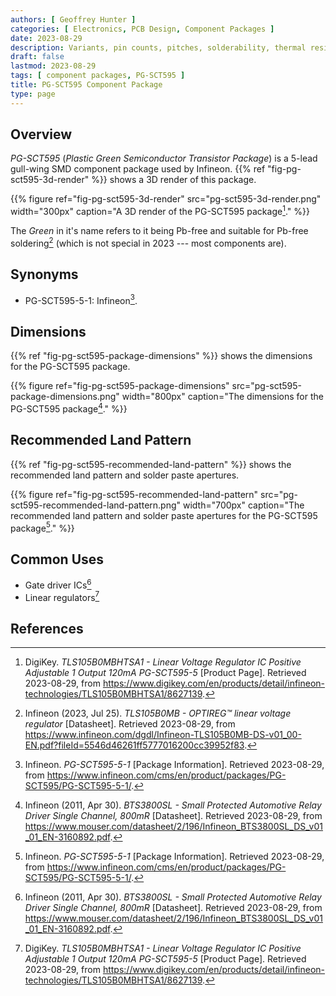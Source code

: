 ```yaml
---
authors: [ Geoffrey Hunter ]
categories: [ Electronics, PCB Design, Component Packages ]
date: 2023-08-29
description: Variants, pin counts, pitches, solderability, thermal resistances, dimensions, land patterns, 3D models and more info for the SOT-23 component package.
draft: false
lastmod: 2023-08-29
tags: [ component packages, PG-SCT595 ]
title: PG-SCT595 Component Package
type: page
---
```


## Overview

_PG-SCT595_ (_Plastic Green Semiconductor Transistor Package_) is a 5-lead gull-wing SMD component package used by Infineon. {{% ref "fig-pg-sct595-3d-render" %}} shows a 3D render of this package.

{{% figure ref="fig-pg-sct595-3d-render" src="pg-sct595-3d-render.png" width="300px" caption="A 3D render of the PG-SCT595 package[^digikey-tls105b0mbhtsa1-product-page]." %}}

The _Green_ in it's name refers to it being Pb-free and suitable for Pb-free soldering[^infineon-tls105b0mb-lin-reg-ds] (which is not special in 2023 --- most components are).

## Synonyms

* PG-SCT595-5-1: Infineon[^infineon-pg-sct595-5-1].

## Dimensions

{{% ref "fig-pg-sct595-package-dimensions" %}} shows the dimensions for the PG-SCT595 package.

{{% figure ref="fig-pg-sct595-package-dimensions" src="pg-sct595-package-dimensions.png" width="800px" caption="The dimensions for the PG-SCT595 package[^infineon-bts3800sl-gate-driver-ds]." %}}

## Recommended Land Pattern

{{% ref "fig-pg-sct595-recommended-land-pattern" %}} shows the recommended land pattern and solder paste apertures.

{{% figure ref="fig-pg-sct595-recommended-land-pattern" src="pg-sct595-recommended-land-pattern.png" width="700px" caption="The recommended land pattern and solder paste apertures for the PG-SCT595 package[^infineon-pg-sct595-5-1]." %}}

## Common Uses

* Gate driver ICs[^infineon-bts3800sl-gate-driver-ds]
* Linear regulators[^digikey-tls105b0mbhtsa1-product-page]

## References

[^infineon-bts3800sl-gate-driver-ds]: Infineon (2011, Apr 30). _BTS3800SL - Small Protected Automotive Relay Driver Single Channel, 800mR_ [Datasheet]. Retrieved 2023-08-29, from https://www.mouser.com/datasheet/2/196/Infineon_BTS3800SL_DS_v01_01_EN-3160892.pdf.
[^digikey-tls105b0mbhtsa1-product-page]: DigiKey. _TLS105B0MBHTSA1 - Linear Voltage Regulator IC Positive Adjustable 1 Output 120mA PG-SCT595-5_ [Product Page]. Retrieved 2023-08-29, from https://www.digikey.com/en/products/detail/infineon-technologies/TLS105B0MBHTSA1/8627139.
[^infineon-tls105b0mb-lin-reg-ds]: Infineon (2023, Jul 25). _TLS105B0MB - OPTIREG™ linear voltage regulator_ [Datasheet]. Retrieved 2023-08-29, from https://www.infineon.com/dgdl/Infineon-TLS105B0MB-DS-v01_00-EN.pdf?fileId=5546d46261ff5777016200cc39952f83. 
[^infineon-pg-sct595-5-1]: Infineon. _PG-SCT595-5-1_ [Package Information]. Retrieved 2023-08-29, from https://www.infineon.com/cms/en/product/packages/PG-SCT595/PG-SCT595-5-1/. 
